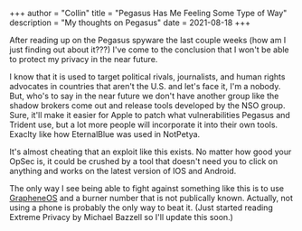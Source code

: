 +++
author = "Collin"
title = "Pegasus Has Me Feeling Some Type of Way"
description = "My thoughts on Pegasus"
date  = 2021-08-18
+++

After reading up on the Pegasus spyware the last couple weeks (how am I just finding out about it???) I've come to the conclusion that I won't be able to protect my privacy in the near future.

I know that it is used to target political rivals, journalists, and human rights advocates in countries that aren't the U.S. and let's face it, I'm a nobody. But, who's to say in the near future we don't have another group like the shadow brokers come out and release tools developed by the NSO group. Sure, it'll make it easier for Apple to patch what vulnerabilities Pegasus and Trident use, but a lot more people will incorporate it into their own tools. Exaclty like how EternalBlue was used in NotPetya.

It's almost cheating that an exploit like this exists. No matter how good your OpSec is, it could be crushed by a tool that doesn't need you to click on anything and works on the latest version of IOS and Android.

The only way I see being able to fight against something like this is to use [GrapheneOS](https://grapheneos.org/) and a burner number that is not publically known. Actually, not using a phone is probably the only way to beat it. (Just started reading Extreme Privacy by Michael Bazzell so I'll update this soon.)
